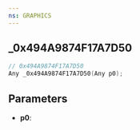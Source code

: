 ```yaml
---
ns: GRAPHICS
---
```

## _0x494A9874F17A7D50

```c
// 0x494A9874F17A7D50
Any _0x494A9874F17A7D50(Any p0);
```

## Parameters
* **p0**:
